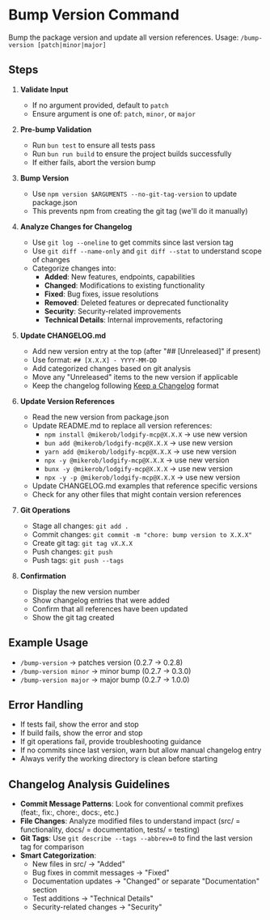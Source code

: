 # Bump Version Command

Bump the package version and update all version references. Usage: `/bump-version [patch|minor|major]`

## Steps

1. **Validate Input**
   - If no argument provided, default to `patch`
   - Ensure argument is one of: `patch`, `minor`, or `major`

2. **Pre-bump Validation**
   - Run `bun test` to ensure all tests pass
   - Run `bun run build` to ensure the project builds successfully
   - If either fails, abort the version bump

3. **Bump Version**
   - Use `npm version $ARGUMENTS --no-git-tag-version` to update package.json
   - This prevents npm from creating the git tag (we'll do it manually)

4. **Analyze Changes for Changelog**
   - Use `git log --oneline` to get commits since last version tag
   - Use `git diff --name-only` and `git diff --stat` to understand scope of changes
   - Categorize changes into:
     - **Added**: New features, endpoints, capabilities
     - **Changed**: Modifications to existing functionality
     - **Fixed**: Bug fixes, issue resolutions
     - **Removed**: Deleted features or deprecated functionality
     - **Security**: Security-related improvements
     - **Technical Details**: Internal improvements, refactoring

5. **Update CHANGELOG.md**
   - Add new version entry at the top (after "## [Unreleased]" if present)
   - Use format: `## [X.X.X] - YYYY-MM-DD` 
   - Add categorized changes based on git analysis
   - Move any "Unreleased" items to the new version if applicable
   - Keep the changelog following [Keep a Changelog](https://keepachangelog.com/en/1.0.0/) format

6. **Update Version References**
   - Read the new version from package.json
   - Update README.md to replace all version references:
     - `npm install @mikerob/lodgify-mcp@X.X.X` → use new version
     - `bun add @mikerob/lodgify-mcp@X.X.X` → use new version  
     - `yarn add @mikerob/lodgify-mcp@X.X.X` → use new version
     - `npx -y @mikerob/lodgify-mcp@X.X.X` → use new version
     - `bunx -y @mikerob/lodgify-mcp@X.X.X` → use new version
     - `npx -y -p @mikerob/lodgify-mcp@X.X.X` → use new version
   - Update CHANGELOG.md examples that reference specific versions
   - Check for any other files that might contain version references

7. **Git Operations**
   - Stage all changes: `git add .`
   - Commit changes: `git commit -m "chore: bump version to X.X.X"`
   - Create git tag: `git tag vX.X.X`
   - Push changes: `git push`
   - Push tags: `git push --tags`

8. **Confirmation**
   - Display the new version number
   - Show changelog entries that were added
   - Confirm that all references have been updated
   - Show the git tag created

## Example Usage
- `/bump-version` → patches version (0.2.7 → 0.2.8)
- `/bump-version minor` → minor bump (0.2.7 → 0.3.0)  
- `/bump-version major` → major bump (0.2.7 → 1.0.0)

## Error Handling
- If tests fail, show the error and stop
- If build fails, show the error and stop  
- If git operations fail, provide troubleshooting guidance
- If no commits since last version, warn but allow manual changelog entry
- Always verify the working directory is clean before starting

## Changelog Analysis Guidelines
- **Commit Message Patterns**: Look for conventional commit prefixes (feat:, fix:, chore:, docs:, etc.)
- **File Changes**: Analyze modified files to understand impact (src/ = functionality, docs/ = documentation, tests/ = testing)
- **Git Tags**: Use `git describe --tags --abbrev=0` to find the last version tag for comparison
- **Smart Categorization**: 
  - New files in src/ → "Added"
  - Bug fixes in commit messages → "Fixed"  
  - Documentation updates → "Changed" or separate "Documentation" section
  - Test additions → "Technical Details"
  - Security-related changes → "Security"